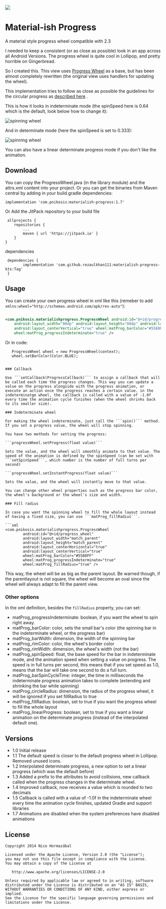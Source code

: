 [![](https://jitpack.io/v/rezaulkhan111/materialish-progress.svg)](https://jitpack.io/#rezaulkhan111/materialish-progress)

# Material-ish Progress

A material style progress wheel compatible with 2.3

I needed to keep a consistent (or as close as possible) look in an app across all Android Versions.
The progress wheel is quite cool in Lollipop, and pretty horrible on Gingerbread.

So I created this. This view uses [Progress Wheel](https://github.com/Todd-Davies/ProgressWheel) as
a base, but has been almost completely rewritten (the original view uses handlers for updating the
wheel).

This implementation tries to follow as close as possible the guidelines for the circular progress
as [described here](http://www.google.com/design/spec/components/progress-activity.html#progress-activity-types-of-indicators)
.

This is how it looks in indeterminate mode (the spinSpeed here is 0.64 which is the default, look
below how to change it):

![spinning wheel](spinningwheel.gif)

And in determinate mode (here the spinSpeed is set to 0.333):

![spinning wheel](spinningwheel_progress.gif)

You can also have a linear determinate progress mode if you don't like the animation.

## Download

You can copy the ProgressWheel.java (in the library module) and the attrs.xml content into your
project. Or you can get the binaries from Maven central by adding in your build.gradle dependencies:

```implementation 'com.pnikosis:materialish-progress:1.7'```

Or Add the JitPack repository to your build file

     allprojects {
		repositories {
			...
			maven { url 'https://jitpack.io' }
		}
	}

dependencies

     dependencies {
	        implementation 'com.github.rezaulkhan111:materialish-progress-ktx:Tag'
     }

## Usage

You can create your own progress wheel in xml like this (remeber to
add ```xmlns:wheel="http://schemas.android.com/apk/res-auto"```):

```xml

<com.pnikosis.materialishprogress.ProgressWheel android:id="@+id/progress_wheel"
    android:layout_width="80dp" android:layout_height="80dp" android:layout_centerHorizontal="true"
    android:layout_centerVertical="true" wheel:matProg_barColor="#5588FF"
    wheel:matProg_progressIndeterminate="true" />
```

Or in code:

       ProgressWheel wheel = new ProgressWheel(context);
       wheel.setBarColor(Color.BLUE);

```

### Callback

Use ```setCallback(ProgressCallback)``` to assign a callback that will be called each time the progress changes. This way you can update a value on the progress alongside with the progress animation, or execute an action once the progress reaches a certain value. in the indeterminatge wheel, the callback is called with a value of -1.0f every time the animation cycle finishes (when the wheel shrinks back to its smaller size).

### Indeterminate wheel

For making the wheel indeterminate, just call the ```spin()``` method. If you set a progress value, the wheel will stop spinning.

You have two methods for setting the progress:

```progressWheel.setProgress(float value)```

Sets the value, and the wheel will smoothly animate to that value. The speed of the animation is defined by the spinSpeed (can be set with ```setSpinSpeed```, which number is the number of full turns per second)

```progressWheel.setInstantProgress(float value)```

Sets the value, and the wheel will instantly move to that value.

You can change other wheel properties such as the progress bar color, the wheel's background or the wheel's size and width.

### Fill radius

In case you want the spinning wheel to fill the whole layout instead of having a fixed size, you can use ```matProg_fillRadius```.

```xml
<com.pnikosis.materialishprogress.ProgressWheel
        android:id="@+id/progress_wheel"
        android:layout_width="match_parent"
        android:layout_height="match_parent"
        android:layout_centerHorizontal="true"
        android:layout_centerVertical="true"
        wheel:matProg_barColor="#5588FF"
        wheel:matProg_progressIndeterminate="true"
        wheel:matProg_fillRadius="true" />
```

This way, the wheel will be as big as the parent layout. Be warned though, if the parentlayout is
not square, the wheel will become an oval since the wheel will always adapt to fill the parent view.

### Other options

In the xml definition, besides the ```fillRadius``` property, you can set:

* matProg_progressIndeterminate: boolean, if you want the wheel to spin right away.
* matProg_barColor: color, sets the small bar's color (the spinning bar in the indeterminate wheel,
  or the progress bar)
* matProg_barWidth: dimension, the width of the spinning bar
* matProg_rimColor: color, the wheel's border color
* matProg_rimWidth: dimension, the wheel's width (not the bar)
* matProg_spinSpeed: float, the base speed for the bar in indeterminate mode, and the animation
  speed when setting a value on progress. The speed is in full turns per second, this means that if
  you set speed as 1.0, means that the bar will take one second to do a full turn.
* matProg_barSpinCycleTime: integer, the time in milliseconds the indeterminate progress animation
  takes to complete (extending and shrinking the bar while spinning)
* matProg_circleRadius: dimension, the radius of the progress wheel, it will be ignored if you set
  fillRadius to true
* matProg_fillRadius: boolean, set to true if you want the progress wheel to fill the whole layout
* matProg_linearProgress: boolean, set to true if you want a linear animation on the determinate
  progress (instead of the interpolated default one).

## Versions

* 1.0 Initial release
* 1.1 The default speed is closer to the default progress wheel in Lollipop. Removed unused icons.
* 1.2 Interpolated determinate progress, a new option to set a linear progress (which was the
  default before)
* 1.3 Added a prefix to the attributes to avoid collisions, new callback called when the progress
  changes in the determinate wheel.
* 1.4 Improved callback, now receives a value which is rounded to two decimals
* 1.5 Callback is called with a value of -1.0f in the indeterminate wheel every time the animation
  cycle finishes, updated Gradle and support libraries
* 1.7 Animations are disabled when the system preferences have disabled animations

License
-------

    Copyright 2014 Nico Hormazábal

    Licensed under the Apache License, Version 2.0 (the "License");
    you may not use this file except in compliance with the License.
    You may obtain a copy of the License at

       http://www.apache.org/licenses/LICENSE-2.0

    Unless required by applicable law or agreed to in writing, software
    distributed under the License is distributed on an "AS IS" BASIS,
    WITHOUT WARRANTIES OR CONDITIONS OF ANY KIND, either express or implied.
    See the License for the specific language governing permissions and
    limitations under the License.
